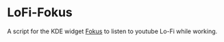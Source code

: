 # LoFi-Fokus
A script for the KDE widget [Fokus](https://store.kde.org/p/1308861) to listen to youtube Lo-Fi while working.

